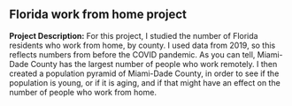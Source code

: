 ## Florida work from home project

**Project Description:** For this project, I studied the number of Florida residents who work from home, by county. I used data from 2019, so this reflects numbers from before the COVID pandemic. As you can tell, Miami-Dade County has the largest number of people who work remotely. I then created a population pyramid of Miami-Dade County, in order to see if the population is young, or if it is aging, and if that might have an effect on the number of people who work from home.

